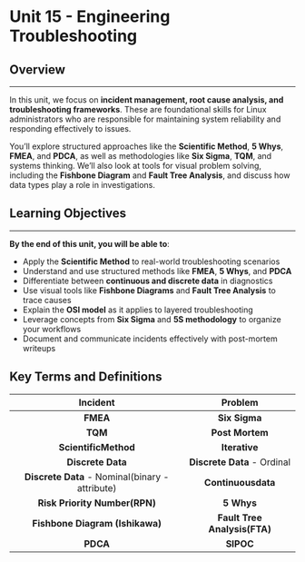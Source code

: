 # Unit 15 - Engineering Troubleshooting

## Overview

---

In this unit, we focus on **incident management, root cause analysis, and troubleshooting frameworks**. These are foundational skills for Linux administrators who are responsible for maintaining system reliability and responding effectively to issues.

You’ll explore structured approaches like the **Scientific Method**, **5 Whys**, **FMEA**, and **PDCA**, as well as methodologies like **Six Sigma**, **TQM**, and systems thinking. We’ll also look at tools for visual problem solving, including the **Fishbone Diagram** and **Fault Tree Analysis**, and discuss how data types play a role in investigations.

## Learning Objectives

---

**By the end of this unit, you will be able to**:

- Apply the **Scientific Method** to real-world troubleshooting scenarios
- Understand and use structured methods like **FMEA**, **5 Whys**, and **PDCA**
- Differentiate between **continuous and discrete data** in diagnostics
- Use visual tools like **Fishbone Diagrams** and **Fault Tree Analysis** to trace causes
- Explain the **OSI model** as it applies to layered troubleshooting
- Leverage concepts from **Six Sigma** and **5S methodology** to organize your workflows
- Document and communicate incidents effectively with post-mortem writeups

## Key Terms and Definitions

|**Incident**|**Problem**|
|:------------------:|:------------------:|
|**FMEA**|**Six Sigma**|
|**TQM**|**Post Mortem**|
|**ScientificMethod**|**Iterative**|
|**Discrete Data**| **Discrete Data** - Ordinal|
|**Discrete Data** - Nominal(binary - attribute)|**Continuousdata**|
|**Risk Priority Number(RPN)**|**5 Whys**|
|**Fishbone Diagram (Ishikawa)**|**Fault Tree Analysis(FTA)**|
|**PDCA**|**SIPOC**|

